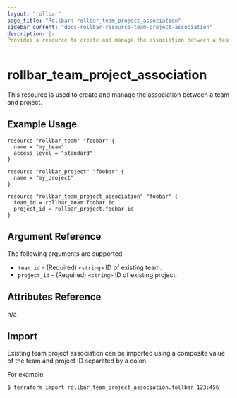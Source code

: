 ```yaml
---
layout: "rollbar"
page_title: "Rollbar: rollbar_team_project_association"
sidebar_current: "docs-rollbar-resource-team-project-association"
description: |-
Provides a resource to create and manage the association between a team and project.
---
```


# rollbar_team_project_association

This resource is used to create and manage the association between a team and project.

## Example Usage

```hcl-terraform
resource "rollbar_team" "foobar" {
  name = "my_team"
  access_level = "standard"
}

resource "rollbar_project" "foobar" {
  name = "my_project"
}

resource "rollbar_team_project_association" "foobar" {
  team_id = rollbar_team.foobar.id
  project_id = rollbar_project.foobar.id
}
```

## Argument Reference

The following arguments are supported:

* `team_id` - (Required) `<string>` ID of existing team.
* `project_id` - (Required) `<string>` ID of existing project.

## Attributes Reference

n/a

## Import

Existing team project association can be imported using a composite value of the team and project ID
separated by a colon.

For example:

```shell
$ terraform import rollbar_team_project_association.follbar 123:456
```